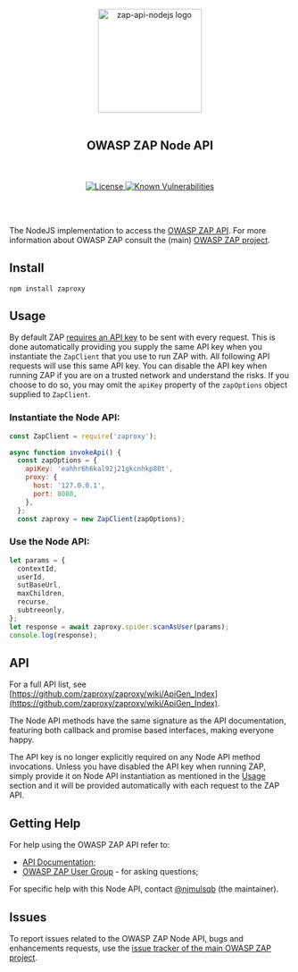 <div align="center">
  <br/>
  <a href="https://github.com/zaproxy/zap-api-nodejs" title="zaproxy">
    <img width=186px src="assets/images/ZapNodeApi.png" alt="zap-api-nodejs logo">
  </a>
  <br/>
<br/>
<h2>OWASP ZAP Node API</h2>
<br/><br/>

<a href="https://www.apache.org/licenses/LICENSE-2.0.html" title="License">
  <img src="https://img.shields.io/badge/license-Apache%202-4EB1BA.svg" alt="License"/>
</a>
<a href="https://snyk.io/test/github/zaproxy/zap-api-nodejs?targetFile=package.json">
  <img src="https://snyk.io/test/github/zaproxy/zap-api-nodejs/badge.svg?targetFile=package.json" alt="Known Vulnerabilities"/>
</a>

<br/><br/>

</div>

The NodeJS implementation to access the [OWASP ZAP API](https://github.com/zaproxy/zaproxy/wiki/ApiDetails). For more information
about OWASP ZAP consult the (main) [OWASP ZAP project](https://github.com/zaproxy/zaproxy/).

## Install

```
npm install zaproxy
```

## Usage

By default ZAP [requires an API key](https://www.zaproxy.org/faq/why-is-an-api-key-required-by-default/) to be sent with every request. This is done automatically providing you supply the same API key when you instantiate the `ZapClient` that you use to run ZAP with. All following API requests will use this same API key.
You can disable the API key when running ZAP if you are on a trusted network and understand the risks. If you choose to do so, you may omit the `apiKey` property of the `zapOptions` object supplied to `ZapClient`.

### Instantiate the Node API:

```js
const ZapClient = require('zaproxy');

async function invokeApi() {
  const zapOptions = {
    apiKey: 'eahhr6h6kal92j21gkcnhkp80t',
    proxy: {
      host: '127.0.0.1',
      port: 8080,
    },
  };
  const zaproxy = new ZapClient(zapOptions);
```

### Use the Node API:

```js
let params = {
  contextId,
  userId,
  sutBaseUrl,
  maxChildren,
  recurse,
  subtreeonly,
};
let response = await zaproxy.spider.scanAsUser(params);
console.log(response);
```

## API

For a full API list, see [https://github.com/zaproxy/zaproxy/wiki/ApiGen_Index](https://github.com/zaproxy/zaproxy/wiki/ApiGen_Index).

The Node API methods have the same signature as the API documentation, featuring both callback and promise based interfaces, making everyone happy.

The API key is no longer explicitly required on any Node API method invocations. Unless you have disabled the API key when running ZAP, simply provide it on Node API instantiation as mentioned in the [Usage](#usage) section and it will be provided automatically with each request to the ZAP API.

## Getting Help

For help using the OWASP ZAP API refer to:

- [API Documentation](https://www.zaproxy.org/docs/api/);
- [OWASP ZAP User Group](https://groups.google.com/group/zaproxy-users) - for asking questions;

For specific help with this Node API, contact [@njmulsqb](https://github.com/njmulsqb) (the maintainer).

## Issues

To report issues related to the OWASP ZAP Node API, bugs and enhancements requests, use the [issue tracker of the main OWASP ZAP project](https://github.com/zaproxy/zaproxy/issues).
